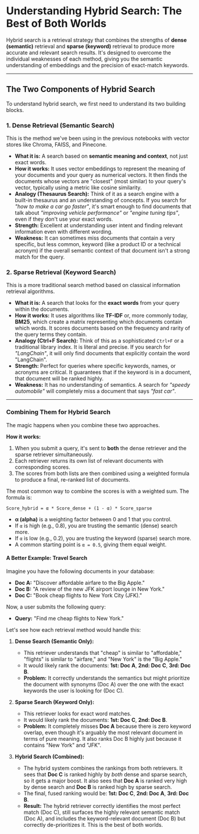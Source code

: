 # Understanding Hybrid Search: The Best of Both Worlds

Hybrid search is a retrieval strategy that combines the strengths of **dense (semantic)** retrieval and **sparse (keyword)** retrieval to produce more accurate and relevant search results. It's designed to overcome the individual weaknesses of each method, giving you the semantic understanding of embeddings and the precision of exact-match keywords.

---

## The Two Components of Hybrid Search

To understand hybrid search, we first need to understand its two building blocks.

### 1. Dense Retrieval (Semantic Search)

This is the method we've been using in the previous notebooks with vector stores like Chroma, FAISS, and Pinecone.

* **What it is:** A search based on **semantic meaning and context**, not just exact words.
* **How it works:** It uses vector embeddings to represent the meaning of your documents and your query as numerical vectors. It then finds the documents whose vectors are "closest" (most similar) to your query's vector, typically using a metric like cosine similarity.
* **Analogy (Thesaurus Search):** Think of it as a search engine with a built-in thesaurus and an understanding of concepts. If you search for *"how to make a car go faster"*, it's smart enough to find documents that talk about *"improving vehicle performance"* or *"engine tuning tips"*, even if they don't use your exact words.
* **Strength:** Excellent at understanding user intent and finding relevant information even with different wording.
* **Weakness:** It can sometimes miss documents that contain a very specific, but less common, keyword (like a product ID or a technical acronym) if the overall semantic context of that document isn't a strong match for the query.

### 2. Sparse Retrieval (Keyword Search)

This is a more traditional search method based on classical information retrieval algorithms.

* **What it is:** A search that looks for the **exact words** from your query within the documents.
* **How it works:** It uses algorithms like **TF-IDF** or, more commonly today, **BM25**, which create a matrix representing which documents contain which words. It scores documents based on the frequency and rarity of the query terms they contain.
* **Analogy (Ctrl+F Search):** Think of this as a sophisticated `Ctrl+F` or a traditional library index. It is literal and precise. If you search for *"LangChain"*, it will only find documents that explicitly contain the word "LangChain".
* **Strength:** Perfect for queries where specific keywords, names, or acronyms are critical. It guarantees that if the keyword is in a document, that document will be ranked highly.
* **Weakness:** It has no understanding of semantics. A search for *"speedy automobile"* will completely miss a document that says *"fast car"*.

---

### Combining Them for Hybrid Search

The magic happens when you combine these two approaches.

**How it works:**
1.  When you submit a query, it's sent to **both** the dense retriever and the sparse retriever simultaneously.
2.  Each retriever returns its own list of relevant documents with corresponding scores.
3.  The scores from both lists are then combined using a weighted formula to produce a final, re-ranked list of documents.

The most common way to combine the scores is with a weighted sum. The formula is:

`Score_hybrid = α * Score_dense + (1 - α) * Score_sparse`

* **α (alpha)** is a weighting factor between 0 and 1 that you control.
* If `α` is high (e.g., 0.8), you are trusting the semantic (dense) search more.
* If `α` is low (e.g., 0.2), you are trusting the keyword (sparse) search more.
* A common starting point is `α = 0.5`, giving them equal weight.

#### A Better Example: Travel Search

Imagine you have the following documents in your database:
* **Doc A:** "Discover affordable airfare to the Big Apple."
* **Doc B:** "A review of the new JFK airport lounge in New York."
* **Doc C:** "Book cheap flights to New York City (JFK)."

Now, a user submits the following query:
* **Query:** "Find me cheap flights to New York."

Let's see how each retrieval method would handle this:

1.  **Dense Search (Semantic Only):**
    * This retriever understands that "cheap" is similar to "affordable," "flights" is similar to "airfare," and "New York" is the "Big Apple."
    * It would likely rank the documents: **1st: Doc A**, **2nd: Doc C**, **3rd: Doc B**.
    * **Problem:** It correctly understands the semantics but might prioritize the document with synonyms (Doc A) over the one with the exact keywords the user is looking for (Doc C).

2.  **Sparse Search (Keyword Only):**
    * This retriever looks for exact word matches.
    * It would likely rank the documents: **1st: Doc C**, **2nd: Doc B**.
    * **Problem:** It completely misses **Doc A** because there is zero keyword overlap, even though it's arguably the most relevant document in terms of pure meaning. It also ranks Doc B highly just because it contains "New York" and "JFK".

3.  **Hybrid Search (Combined):**
    * The hybrid system combines the rankings from both retrievers. It sees that **Doc C** is ranked highly by *both* dense and sparse search, so it gets a major boost. It also sees that **Doc A** is ranked very high by dense search and **Doc B** is ranked high by sparse search.
    * The final, fused ranking would be: **1st: Doc C**, **2nd: Doc A**, **3rd: Doc B**.
    * **Result:** The hybrid retriever correctly identifies the most perfect match (Doc C), still surfaces the highly relevant semantic match (Doc A), and includes the keyword-relevant document (Doc B) but correctly de-prioritizes it. This is the best of both worlds.